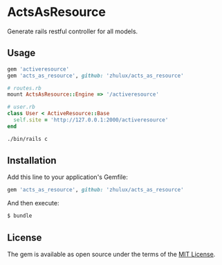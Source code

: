 # ActsAsResource

Generate rails restful controller for all models.

## Usage

```ruby
gem 'activeresource'
gem 'acts_as_resource', github: 'zhulux/acts_as_resource'

# routes.rb
mount ActsAsResource::Engine => '/activeresource'

# user.rb
class User < ActiveResource::Base
  self.site = 'http://127.0.0.1:2000/activeresource'
end
```

```bash
./bin/rails c
```

## Installation
Add this line to your application's Gemfile:

```ruby
gem 'acts_as_resource', github: 'zhulux/acts_as_resource'
```

And then execute:
```bash
$ bundle
```

## License
The gem is available as open source under the terms of the [MIT License](https://opensource.org/licenses/MIT).

